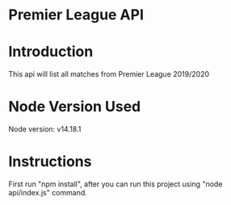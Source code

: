 # Premier League API

# Introduction

This api will list all matches from Premier League 2019/2020

# Node Version Used

Node version: v14.18.1

# Instructions

First run "npm install", after you can run this project using "node api/index.js" command.


